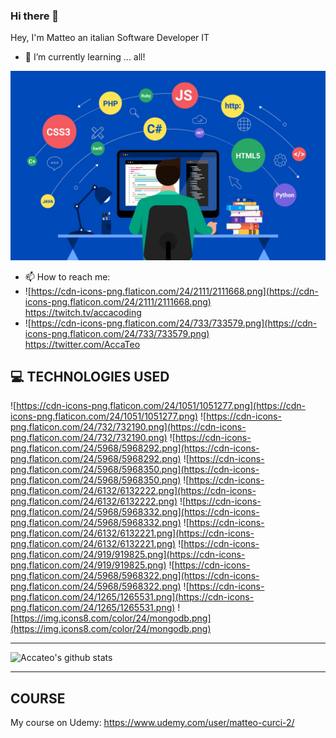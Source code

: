 ### Hi there 👋

Hey, I'm Matteo an italian Software Developer IT

- 🌱 I’m currently learning ... all!

![/img/web-designer-and-programmer-free-vector.jpg](/img/web-designer-and-programmer-free-vector.jpg)

- 📫 How to reach me: 
- ![https://cdn-icons-png.flaticon.com/24/2111/2111668.png](https://cdn-icons-png.flaticon.com/24/2111/2111668.png) https://twitch.tv/accacoding 
- ![https://cdn-icons-png.flaticon.com/24/733/733579.png](https://cdn-icons-png.flaticon.com/24/733/733579.png) https://twitter.com/AccaTeo


## 💻 TECHNOLOGIES USED

![https://cdn-icons-png.flaticon.com/24/1051/1051277.png](https://cdn-icons-png.flaticon.com/24/1051/1051277.png)
![https://cdn-icons-png.flaticon.com/24/732/732190.png](https://cdn-icons-png.flaticon.com/24/732/732190.png)
![https://cdn-icons-png.flaticon.com/24/5968/5968292.png](https://cdn-icons-png.flaticon.com/24/5968/5968292.png)
![https://cdn-icons-png.flaticon.com/24/5968/5968350.png](https://cdn-icons-png.flaticon.com/24/5968/5968350.png)
![https://cdn-icons-png.flaticon.com/24/6132/6132222.png](https://cdn-icons-png.flaticon.com/24/6132/6132222.png)
![https://cdn-icons-png.flaticon.com/24/5968/5968332.png](https://cdn-icons-png.flaticon.com/24/5968/5968332.png)
![https://cdn-icons-png.flaticon.com/24/6132/6132221.png](https://cdn-icons-png.flaticon.com/24/6132/6132221.png)
![https://cdn-icons-png.flaticon.com/24/919/919825.png](https://cdn-icons-png.flaticon.com/24/919/919825.png)
![https://cdn-icons-png.flaticon.com/24/5968/5968322.png](https://cdn-icons-png.flaticon.com/24/5968/5968322.png)
![https://cdn-icons-png.flaticon.com/24/1265/1265531.png](https://cdn-icons-png.flaticon.com/24/1265/1265531.png)
![https://img.icons8.com/color/24/mongodb.png](https://img.icons8.com/color/24/mongodb.png)


---

![Accateo's github stats](https://github-readme-stats.vercel.app/api?username=accateo&show_icons=true&theme=tokyonight)

---

## COURSE

My course on Udemy: https://www.udemy.com/user/matteo-curci-2/
